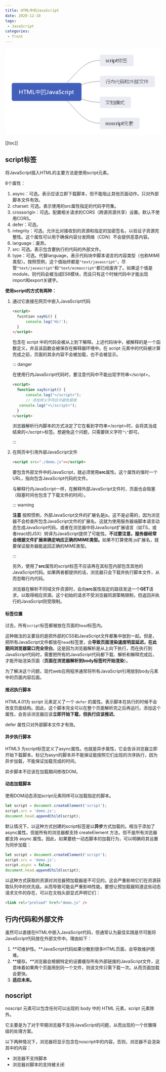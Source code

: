 ```yaml
---
title: HTML中的JavaScript
date: 2020-12-10
tags:
 - JavaScript
categories:
 - front
---
```


<img src="../../imgs/HTML中的JavaScript.png" />

[[toc]]

## **script标签**

将JavaScript插入HTML的主要方法是使用script元素。

8个属性：

1. async：可选。表示应该立即下载脚本，但不能阻止其他页面动作。只对外部脚本文件有效。
2. charset: 可选。表示使用的src属性指定的代码字符集。
3. crossorigin：可选。配置相关请求的CORS（跨源资源共享）设置。默认不使用CORS。
4. defer：可选。
5. integrity：可选。允许比对接收到的资源和指定的加密签名，以验证子资源完整性。这个属性可以用于确保内容分发网络（CDN）不会提供恶意内容。
6. language：废弃。
7. src: 可选。表示包含要执行的代码的外部文件。
8. type：可选。代替language，表示代码块中脚本语言的内容类型（也称MIME类型）。按照惯例，这个值始终都是`"text/javascript"`，尽管`"text/javascript"`和`"text/ecmascript"`都已经废弃了。如果这个值是module，则代码会被当成ES6模块，而且只有这个时候代码中才能出现import和export关键字。

**使用script的方式有两种：**

1. 通过它直接在网页中嵌入JavaScript代码

   ```html
   <script>
     fucntion sayHi() {
         console.log('Hi!');
     }
   </script>
   ```

   包含在 script 中的代码会被从上到下解释。上述代码块中，被解释的是一个函数定义，并且该函数会被保存在解释器环境中。在 script 元素中的代码被计算完成之前，页面的其余内容不会被加载，也不会被显示。

   ::: danger

   在使用行内JavaScript代码时，要注意代码中不能出现字符串\</script\>。

   ```html
   <script>
     function sayScript() {
         console.log("</script>");
         // 添加转义字符后可避免报错
   	  console.log("<\/script>");
     }
   </script>
   ```

   浏览器解析行内脚本的方式决定了它在看到字符串\</script\>时，会将其当成结束的\</script\>标签。想避免这个问题，只需要转义字符`"\"`即可。

   :::

2. 在网页中引用外部JavaScript文件

   ```html
   <script src="./demo.js"></script>
   ```

   要包含外部文件中的JavaScript，就必须使用**src**属性。这个属性的值时一个URL，指向包含JavaScript代码的文件。

   与解释行内JavaScript一样，在解释外部JavaScript文件时，页面也会阻塞（阻塞时间也包含了下载文件的时间）。

   ::: warning

   **注意**    按照惯例，外部JavaScript文件的扩展名是js。这不是必需的，因为浏览器不会检查所包含JavaScript文件的扩展名。这就为使用服务器端脚本语言动态生成JavaScript代码，或者在浏览器中将JavaScript扩展语言（如TS，或者react的JSX）转译为JavaScript提供了可能性。<b>不过要注意，服务器经常会根据文件扩展来确定响应正确的MIME类型。</b>如果不打算使用.js扩展名，就要保证服务器能返回正确的MIME类型。

   :::

   另外，使用了<b>src</b>属性的script标签不应该再在其标签内部包含其他的JavaScript代码。如果两者都提供的话，浏览器只会下载并执行脚本文件，从而忽略行内代码。

   浏览器在解析不同域文件资源时，会向**src**属性指定的路径发送一个**GET**请求，以取得相应资源。这个初始的请求不受浏览器同源策略限制，但返回并执行的JavaScript则受限制。

#### **标签位置**

过去，所有`script`标签都被放在页面的`head`标签内。

这种做法的主要目的是把外部的CSS和JavaScript文件都集中放到一起。但是，把所有JavaScript文件都放在`head`标签里，会**导致页面渲染速度明显延迟，在此期间浏览器窗口完全空白**。这是因为浏览器解析是从上向下执行，而在执行到JavaScript代码时，需要把所有的JavaScript代码都下载、解析和解释完成后，才能开始渲染页面（**页面在浏览器解析到body标签时开始渲染**）。

为了解决这个问题，现代web应用程序通常将所有JavaScript引用放到body元素中的页面内容后面。

#### **推迟执行脚本**

HTML4.01为 script 元素定义了一个 `defer` 的属性。表示脚本在执行的时候不会改变页面结构。因此，这个脚本完全可以在整个页面解析完之后再运行。添加这个属性，会告诉浏览器应该**立即开始下载，但执行应该推迟**。

defer 属性只对外部脚本文件才有效。

#### **异步执行脚本**

HTML5 为script标签定义了async属性。也就是异步属性，它会告诉浏览器立即开始下载脚本。标记为asyn的脚本并不能保证能按照它们出现的次序执行，因为异步加载，不能保证加载完成的时间。

异步脚本不应该在加载期间修改DOM。

#### **动态加载脚本**

使用DOM动态添加script元素同样可以加载指定的脚本。

```javascript
let script = document.createElement('script');
script.src = 'demo.js';
document.head.appendChild(script);
```

默认情况下，以这种方式创建的script标签是以**异步**方式加载的。相当于添加了async属性。但是所有的浏览器都支持 createElement 方法，但不是所有浏览器都支持 async 属性。因此，如果要统一动态脚本的加载行为，可以明确将其设置为同步加载：

```javascript
let script = document.createElement('script');
script.src = 'demo.js';
script.async = false;
document.head.appendChild(script);
```

以这种方式获取的资源对浏览器预加载器是不可见的。这会严重影响它们在资源获取队列中的优先级。从而导致可能会严重影响性能。要想让预加载器知道这些动态请求文件的存在，可以在文档头部显式声明它们：

```html
<link rel="preload" href="demo.js" />
```

## **行内代码和外部文件**

虽然可以直接在HTML中嵌入JavaScript代码，但通常认为最佳实践是尽可能将JavaScript代码放在外部文件中。理由如下：

1. **可维护性。**JavaScript代码如果分散到很多HTML页面，会导致维护困难。
2. **缓存。**浏览器会根据特定的设置缓存所有外部链接的JavaScript文件，这意味着如果两个页面用到同一个文件，则该文件只需下载一次。从而页面加载会更快。
3. **适应未来。**

## **noscript**

noscript 元素可以包含任何可以出现的 body 中的 HTML 元素，script 元素除外。

它主要是为了对于早期浏览器不支持JavaScript的问题，从而出现的一个优雅降级的处理方案。

以下两种情况下，浏览器将显示包含在noscript中的内容。否则，浏览器不会渲染其中的内容：

- 浏览器不支持脚本
- 浏览器对脚本的支持被关闭